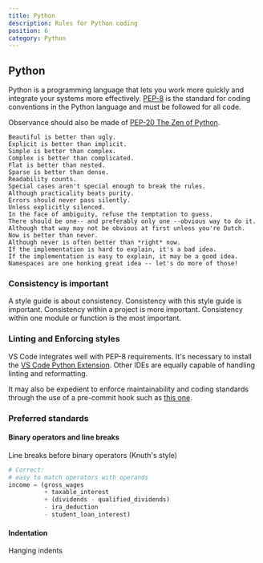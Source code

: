```yaml
---
title: Python
description: Rules for Python coding
position: 6
category: Python
---
```


## Python

Python is a programming language that lets you work more quickly and integrate
your systems more effectively. [PEP-8][PEP8] is the standard for coding conventions in
the Python language and must be followed for all code.

Observance should also be made of [PEP-20 The Zen of Python][PEP20].

```
Beautiful is better than ugly.
Explicit is better than implicit.
Simple is better than complex.
Complex is better than complicated.
Flat is better than nested.
Sparse is better than dense.
Readability counts.
Special cases aren't special enough to break the rules.
Although practicality beats purity.
Errors should never pass silently.
Unless explicitly silenced.
In the face of ambiguity, refuse the temptation to guess.
There should be one-- and preferably only one --obvious way to do it.
Although that way may not be obvious at first unless you're Dutch.
Now is better than never.
Although never is often better than *right* now.
If the implementation is hard to explain, it's a bad idea.
If the implementation is easy to explain, it may be a good idea.
Namespaces are one honking great idea -- let's do more of those!
```

[PEP8]: https://www.python.org/dev/peps/pep-0008/
[PEP20]: https://www.python.org/dev/peps/pep-0020/

### Consistency is important 

A style guide is about consistency. Consistency with this style guide is important. Consistency within a project is more
important. Consistency within one module or function is the most important.

### Linting and Enforcing styles

VS Code integrates well with PEP-8 requirements. It's necessary to install the [VS Code Python Extension][vs-code]. 
Other IDEs are equally capable of handling linting and reformatting. 

It may also be expedient to enforce maintainability and coding standards through the use of a pre-commit hook such
as [this one][pre-commit].

[vs-code]: https://github.com/Microsoft/vscode-python
[pre-commit]: https://github.com/scivision/gitMC/blob/main/examples/pre-commit

### Preferred standards

#### Binary operators and line breaks

Line breaks before binary operators (Knuth's style)

```python
# Correct:
# easy to match operators with operands
income = (gross_wages
          + taxable_interest
          + (dividends - qualified_dividends)
          - ira_deduction
          - student_loan_interest)
```

#### Indentation

Hanging indents

